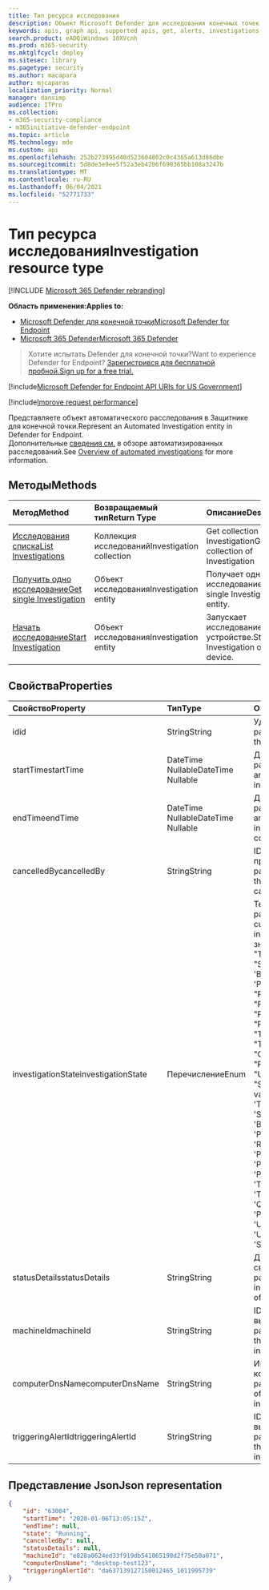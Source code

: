 ```yaml
---
title: Тип ресурса исследования
description: Объект Microsoft Defender для исследования конечных точек.
keywords: apis, graph api, supported apis, get, alerts, investigations
search.product: eADQiWindows 10XVcnh
ms.prod: m365-security
ms.mktglfcycl: deploy
ms.sitesec: library
ms.pagetype: security
ms.author: macapara
author: mjcaparas
localization_priority: Normal
manager: dansimp
audience: ITPro
ms.collection:
- m365-security-compliance
- m365initiative-defender-endpoint
ms.topic: article
MS.technology: mde
ms.custom: api
ms.openlocfilehash: 252b273995d48d523604802c0c4365a613d86dbe
ms.sourcegitcommit: 5d8de3e9ee5f52a3eb4206f690365bb108a3247b
ms.translationtype: MT
ms.contentlocale: ru-RU
ms.lasthandoff: 06/04/2021
ms.locfileid: "52771733"
---
```

# <a name="investigation-resource-type"></a><span data-ttu-id="5d082-104">Тип ресурса исследования</span><span class="sxs-lookup"><span data-stu-id="5d082-104">Investigation resource type</span></span>

[!INCLUDE [Microsoft 365 Defender rebranding](../../includes/microsoft-defender.md)]

<span data-ttu-id="5d082-105">**Область применения:**</span><span class="sxs-lookup"><span data-stu-id="5d082-105">**Applies to:**</span></span>
- [<span data-ttu-id="5d082-106">Microsoft Defender для конечной точки</span><span class="sxs-lookup"><span data-stu-id="5d082-106">Microsoft Defender for Endpoint</span></span>](https://go.microsoft.com/fwlink/p/?linkid=2154037)
- [<span data-ttu-id="5d082-107">Microsoft 365 Defender</span><span class="sxs-lookup"><span data-stu-id="5d082-107">Microsoft 365 Defender</span></span>](https://go.microsoft.com/fwlink/?linkid=2118804)

> <span data-ttu-id="5d082-108">Хотите испытать Defender для конечной точки?</span><span class="sxs-lookup"><span data-stu-id="5d082-108">Want to experience Defender for Endpoint?</span></span> [<span data-ttu-id="5d082-109">Зарегистрився для бесплатной пробной.</span><span class="sxs-lookup"><span data-stu-id="5d082-109">Sign up for a free trial.</span></span>](https://www.microsoft.com/microsoft-365/windows/microsoft-defender-atp?ocid=docs-wdatp-exposedapis-abovefoldlink) 

[!include[Microsoft Defender for Endpoint API URIs for US Government](../../includes/microsoft-defender-api-usgov.md)]

[!include[Improve request performance](../../includes/improve-request-performance.md)]

<span data-ttu-id="5d082-110">Представляете объект автоматического расследования в Защитнике для конечной точки.</span><span class="sxs-lookup"><span data-stu-id="5d082-110">Represent an Automated Investigation entity in Defender for Endpoint.</span></span>
<br> <span data-ttu-id="5d082-111">Дополнительные [сведения см.](automated-investigations.md) в обзоре автоматизированных расследований.</span><span class="sxs-lookup"><span data-stu-id="5d082-111">See [Overview of automated investigations](automated-investigations.md) for more information.</span></span>

## <a name="methods"></a><span data-ttu-id="5d082-112">Методы</span><span class="sxs-lookup"><span data-stu-id="5d082-112">Methods</span></span>
<span data-ttu-id="5d082-113">Метод</span><span class="sxs-lookup"><span data-stu-id="5d082-113">Method</span></span>|<span data-ttu-id="5d082-114">Возвращаемый тип</span><span class="sxs-lookup"><span data-stu-id="5d082-114">Return Type</span></span> |<span data-ttu-id="5d082-115">Описание</span><span class="sxs-lookup"><span data-stu-id="5d082-115">Description</span></span>
:---|:---|:---
[<span data-ttu-id="5d082-116">Исследования списка</span><span class="sxs-lookup"><span data-stu-id="5d082-116">List Investigations</span></span>](get-investigation-collection.md) | <span data-ttu-id="5d082-117">Коллекция исследований</span><span class="sxs-lookup"><span data-stu-id="5d082-117">Investigation collection</span></span> | <span data-ttu-id="5d082-118">Get collection of Investigation</span><span class="sxs-lookup"><span data-stu-id="5d082-118">Get collection of Investigation</span></span>
[<span data-ttu-id="5d082-119">Получить одно исследование</span><span class="sxs-lookup"><span data-stu-id="5d082-119">Get single Investigation</span></span>](get-investigation-object.md) | <span data-ttu-id="5d082-120">Объект исследования</span><span class="sxs-lookup"><span data-stu-id="5d082-120">Investigation entity</span></span> | <span data-ttu-id="5d082-121">Получает одно целое исследование.</span><span class="sxs-lookup"><span data-stu-id="5d082-121">Gets single Investigation entity.</span></span>
[<span data-ttu-id="5d082-122">Начать исследование</span><span class="sxs-lookup"><span data-stu-id="5d082-122">Start Investigation</span></span>](initiate-autoir-investigation.md) | <span data-ttu-id="5d082-123">Объект исследования</span><span class="sxs-lookup"><span data-stu-id="5d082-123">Investigation entity</span></span> | <span data-ttu-id="5d082-124">Запускает исследование на устройстве.</span><span class="sxs-lookup"><span data-stu-id="5d082-124">Starts Investigation on a device.</span></span>


## <a name="properties"></a><span data-ttu-id="5d082-125">Свойства</span><span class="sxs-lookup"><span data-stu-id="5d082-125">Properties</span></span>
<span data-ttu-id="5d082-126">Свойство</span><span class="sxs-lookup"><span data-stu-id="5d082-126">Property</span></span> |  <span data-ttu-id="5d082-127">Тип</span><span class="sxs-lookup"><span data-stu-id="5d082-127">Type</span></span>    |   <span data-ttu-id="5d082-128">Описание</span><span class="sxs-lookup"><span data-stu-id="5d082-128">Description</span></span>
:---|:---|:---
<span data-ttu-id="5d082-129">id</span><span class="sxs-lookup"><span data-stu-id="5d082-129">id</span></span> | <span data-ttu-id="5d082-130">String</span><span class="sxs-lookup"><span data-stu-id="5d082-130">String</span></span> | <span data-ttu-id="5d082-131">Удостоверение объекта расследования.</span><span class="sxs-lookup"><span data-stu-id="5d082-131">Identity of the investigation entity.</span></span> 
<span data-ttu-id="5d082-132">startTime</span><span class="sxs-lookup"><span data-stu-id="5d082-132">startTime</span></span> | <span data-ttu-id="5d082-133">DateTime Nullable</span><span class="sxs-lookup"><span data-stu-id="5d082-133">DateTime Nullable</span></span> | <span data-ttu-id="5d082-134">Дата и время создания расследования.</span><span class="sxs-lookup"><span data-stu-id="5d082-134">The date and time when the investigation was created.</span></span> 
<span data-ttu-id="5d082-135">endTime</span><span class="sxs-lookup"><span data-stu-id="5d082-135">endTime</span></span> | <span data-ttu-id="5d082-136">DateTime Nullable</span><span class="sxs-lookup"><span data-stu-id="5d082-136">DateTime Nullable</span></span> | <span data-ttu-id="5d082-137">Дата и время завершения расследования.</span><span class="sxs-lookup"><span data-stu-id="5d082-137">The date and time when the investigation was completed.</span></span> 
<span data-ttu-id="5d082-138">cancelledBy</span><span class="sxs-lookup"><span data-stu-id="5d082-138">cancelledBy</span></span> | <span data-ttu-id="5d082-139">String</span><span class="sxs-lookup"><span data-stu-id="5d082-139">String</span></span> | <span data-ttu-id="5d082-140">ID пользователя или приложения, отменив это расследование.</span><span class="sxs-lookup"><span data-stu-id="5d082-140">The ID of the user/application that canceled that investigation.</span></span> 
<span data-ttu-id="5d082-141">investigationState</span><span class="sxs-lookup"><span data-stu-id="5d082-141">investigationState</span></span> | <span data-ttu-id="5d082-142">Перечисление</span><span class="sxs-lookup"><span data-stu-id="5d082-142">Enum</span></span> | <span data-ttu-id="5d082-143">Текущее состояние расследования.</span><span class="sxs-lookup"><span data-stu-id="5d082-143">The current state of the investigation.</span></span> <span data-ttu-id="5d082-144">Возможные значения: "Unknown", "Terminated", "SuccessfullyRemediated", 'Benign', 'Failed', 'PartiallyRemediated', "Running", "PendingApproval", "PendingResource", "PartiallyInvestigated", "TerminatedByUser", "TerminatedBySystem", "Queued", "InnerFailure", "PreexistingAlert", "UnsupportedAlert", "SuppressedAlert".</span><span class="sxs-lookup"><span data-stu-id="5d082-144">Possible values are: 'Unknown', 'Terminated', 'SuccessfullyRemediated', 'Benign', 'Failed', 'PartiallyRemediated', 'Running', 'PendingApproval', 'PendingResource', 'PartiallyInvestigated', 'TerminatedByUser', 'TerminatedBySystem', 'Queued', 'InnerFailure', 'PreexistingAlert', 'UnsupportedOs', 'UnsupportedAlertType', 'SuppressedAlert'.</span></span>
<span data-ttu-id="5d082-145">statusDetails</span><span class="sxs-lookup"><span data-stu-id="5d082-145">statusDetails</span></span> | <span data-ttu-id="5d082-146">String</span><span class="sxs-lookup"><span data-stu-id="5d082-146">String</span></span> | <span data-ttu-id="5d082-147">Дополнительные сведения о состоянии расследования.</span><span class="sxs-lookup"><span data-stu-id="5d082-147">Additional information about the state of the investigation.</span></span>
<span data-ttu-id="5d082-148">machineId</span><span class="sxs-lookup"><span data-stu-id="5d082-148">machineId</span></span> | <span data-ttu-id="5d082-149">String</span><span class="sxs-lookup"><span data-stu-id="5d082-149">String</span></span> | <span data-ttu-id="5d082-150">ID устройства, на котором выполняется расследование.</span><span class="sxs-lookup"><span data-stu-id="5d082-150">The ID of the device on which the investigation is executed.</span></span>
<span data-ttu-id="5d082-151">computerDnsName</span><span class="sxs-lookup"><span data-stu-id="5d082-151">computerDnsName</span></span> | <span data-ttu-id="5d082-152">String</span><span class="sxs-lookup"><span data-stu-id="5d082-152">String</span></span> | <span data-ttu-id="5d082-153">Имя устройства, на котором выполняется расследование.</span><span class="sxs-lookup"><span data-stu-id="5d082-153">The name of the device on which the investigation is executed.</span></span>
<span data-ttu-id="5d082-154">triggeringAlertId</span><span class="sxs-lookup"><span data-stu-id="5d082-154">triggeringAlertId</span></span> | <span data-ttu-id="5d082-155">String</span><span class="sxs-lookup"><span data-stu-id="5d082-155">String</span></span> | <span data-ttu-id="5d082-156">ID оповещений, которые вызвали расследование.</span><span class="sxs-lookup"><span data-stu-id="5d082-156">The ID of the alert that triggered the investigation.</span></span>


## <a name="json-representation"></a><span data-ttu-id="5d082-157">Представление Json</span><span class="sxs-lookup"><span data-stu-id="5d082-157">Json representation</span></span>

```json
{
    "id": "63004",
    "startTime": "2020-01-06T13:05:15Z",
    "endTime": null,
    "state": "Running",
    "cancelledBy": null,
    "statusDetails": null,
    "machineId": "e828a0624ed33f919db541065190d2f75e50a071",
    "computerDnsName": "desktop-test123",
    "triggeringAlertId": "da637139127150012465_1011995739"
}
```
